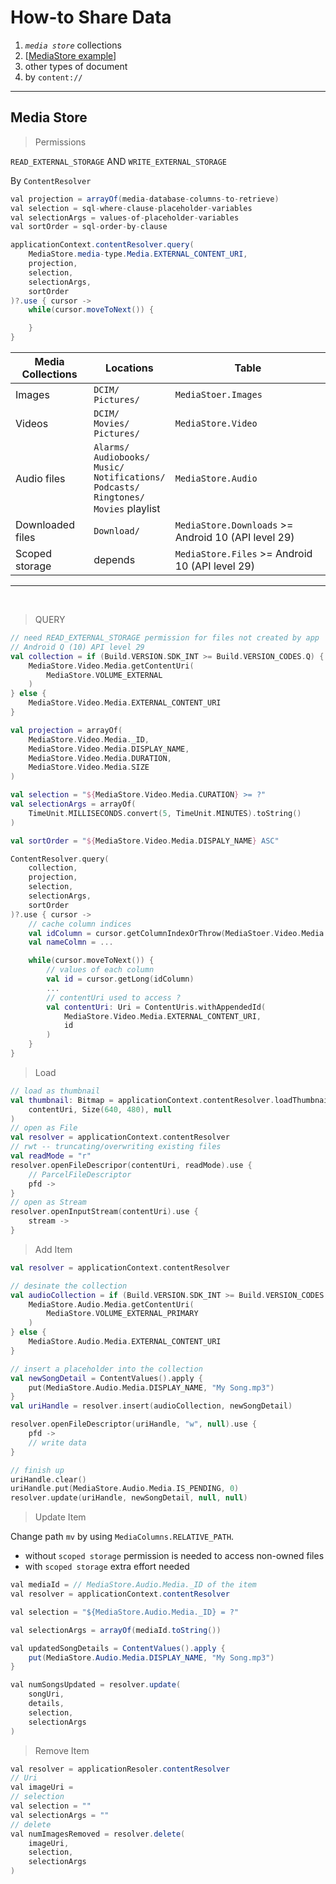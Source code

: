 # How-to Share Data
1. *`media store`* collections
1. [[MediaStore example][mediastore-example]]
1. other types of document
1. by `content://`

---

## Media Store
>Permissions

`READ_EXTERNAL_STORAGE` AND `WRITE_EXTERNAL_STORAGE`


By `ContentResolver`
```java
val projection = arrayOf(media-database-columns-to-retrieve)
val selection = sql-where-clause-placeholder-variables
val selectionArgs = values-of-placeholder-variables
val sortOrder = sql-order-by-clause

applicationContext.contentResolver.query(
    MediaStore.media-type.Media.EXTERNAL_CONTENT_URI,
    projection,
    selection,
    selectionArgs,
    sortOrder
)?.use { cursor ->
    while(cursor.moveToNext()) {

    }
}

```

Media Collections | Locations | Table  
---|---|---
Images | `DCIM/` <br> `Pictures/` | `MediaStoer.Images`
Videos | `DCIM/` <br> `Movies/` <br> `Pictures/` | `MediaStore.Video`
Audio files | `Alarms/` <br> `Audiobooks/` <br> `Music/` <br> `Notifications/` <br> `Podcasts/` <br> `Ringtones/` <br> `Movies` playlist | `MediaStore.Audio`
Downloaded files | `Download/` | `MediaStore.Downloads` >= Android 10 (API level 29)
Scoped storage | depends | `MediaStore.Files` >= Android 10 (API level 29)

---

<br>

>QUERY  

```kotlin
// need READ_EXTERNAL_STORAGE permission for files not created by app
// Android Q (10) API level 29
val collection = if (Build.VERSION.SDK_INT >= Build.VERSION_CODES.Q) {
    MediaStore.Video.Media.getContentUri(
        MediaStore.VOLUME_EXTERNAL
    )
} else {
    MediaStore.Video.Media.EXTERNAL_CONTENT_URI
}

val projection = arrayOf(
    MediaStore.Video.Media._ID,
    MediaStore.Video.Media.DISPLAY_NAME,
    MediaStore.Video.Media.DURATION,
    MediaStore.Video.Media.SIZE
)

val selection = "${MediaStore.Video.Media.CURATION} >= ?"
val selectionArgs = arrayOf(
    TimeUnit.MILLISECONDS.convert(5, TimeUnit.MINUTES).toString()
)

val sortOrder = "${MediaStore.Video.Media.DISPALY_NAME} ASC"

ContentResolver.query(
    collection,
    projection,
    selection,
    selectionArgs,
    sortOrder
)?.use { cursor ->
    // cache column indices
    val idColumn = cursor.getColumnIndexOrThrow(MediaStoer.Video.Media._ID)
    val nameColmn = ...

    while(cursor.moveToNext()) {
        // values of each column
        val id = cursor.getLong(idColumn)
        ...
        // contentUri used to access ?
        val contentUri: Uri = ContentUris.withAppendedId(
            MediaStore.Video.Media.EXTERNAL_CONTENT_URI,
            id
        )
    }
}
```

>Load

```kotlin
// load as thumbnail
val thumbnail: Bitmap = applicationContext.contentResolver.loadThumbnail(
    contentUri, Size(640, 480), null
)
// open as File
val resolver = applicationContext.contentResolver
// rwt -- truncating/overwriting existing files
val readMode = "r"
resolver.openFileDescripor(contentUri, readMode).use {
    // ParcelFileDescriptor
    pfd ->
}
// open as Stream
resolver.openInputStream(contentUri).use {
    stream ->
}
```

> Add Item

```kotlin
val resolver = applicationContext.contentResolver

// desinate the collection
val audioCollection = if (Build.VERSION.SDK_INT >= Build.VERSION_CODES.Q) {
    MediaStore.Audio.Media.getContentUri(
        MediaStore.VOLUME_EXTERNAL_PRIMARY
    )
} else {
    MediaStore.Audio.Media.EXTERNAL_CONTENT_URI
}

// insert a placeholder into the collection 
val newSongDetail = ContentValues().apply {
    put(MediaStore.Audio.Media.DISPLAY_NAME, "My Song.mp3")
}
val uriHandle = resolver.insert(audioCollection, newSongDetail)

resolver.openFileDescriptor(uriHandle, "w", null).use {
    pfd ->
    // write data
}

// finish up
uriHandle.clear()
uriHandle.put(MediaStore.Audio.Media.IS_PENDING, 0)
resolver.update(uriHandle, newSongDetail, null, null)
```

>Update Item  

Change path `mv` by using `MediaColumns.RELATIVE_PATH`.

* without `scoped storage` permission is needed to access non-owned files
* with `scoped storage` extra effort needed

```java
val mediaId = // MediaStore.Audio.Media._ID of the item
val resolver = applicationContext.contentResolver

val selection = "${MediaStore.Audio.Media._ID} = ?"

val selectionArgs = arrayOf(mediaId.toString())

val updatedSongDetails = ContentValues().apply {
    put(MediaStore.Audio.Media.DISPLAY_NAME, "My Song.mp3")
}

val numSongsUpdated = resolver.update(
    songUri,
    details,
    selection,
    selectionArgs
)
```

>Remove Item  
```java
val resolver = applicationResoler.contentResolver
// Uri
val imageUri = 
// selection
val selection = ""
val selectionArgs = ""
// delete
val numImagesRemoved = resolver.delete(
    imageUri,
    selection,
    selectionArgs
)
```


[shared-media]: https://developer.android.com/training/data-storage/shared/media
[content-provider]: https://developer.android.com/guide/topics/providers/content-provider-creating
[mediastore-example]: https://github.com/android/storage-samples/tree/main/MediaStore